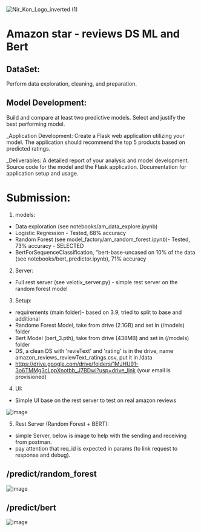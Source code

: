 
![Nir_Kon_Logo_inverted (1)](https://github.com/konnir/amazon_reviews_chat_LLM_ner/assets/119952960/3884a586-832a-4e6a-904b-dfcc17b6b027)

# Amazon star - reviews DS ML and Bert

## DataSet:
Perform data exploration, cleaning, and preparation.

## Model Development:
Build and compare at least two predictive models.
Select and justify the best performing model.

_Application Development:
Create a Flask web application utilizing your model.
The application should recommend the top 5 products based on predicted ratings.

_Deliverables:
A detailed report of your analysis and model development.
Source code for the model and the Flask application.
Documentation for application setup and usage.

# Submission:

1. models:
-  Data exploration (see notebooks/am_data_explore.ipynb)
-  Logistic Regression - Tested, 68% accuracy
-  Random Forest (see model_factory/am_random_forest.ipynb)- Tested, 73% accuracy - SELECTED
-  BertForSequenceClassification, "bert-base-uncased on 10% of the data (see notebooks/bert_predictor.ipynb), 71% accuracy

2. Server:
- Full rest server (see velotix_server.py) - simple rest server on the random forest model

3. Setup:
- requirements (main folder)- based on 3.9, tried to split to base and additional
- Randome Forest Model, take from drive (2.1GB) and set in  (/models) folder
- Bert Model (bert_3.pth), take from drive (438MB) and set in  (/models) folder
- DS, a clean DS with 'revieText' and 'rating' is in the drive, name amazon_reviews_reviewText_ratings.csv, put it in /data
- https://drive.google.com/drive/folders/1MJHU91-3o6TMMg3cLppXnotbb_J7BDwi?usp=drive_link (your email is provisioned)

4. UI:
- Simple UI base on the rest server to test on real amazon reviews

![image](https://github.com/konnir/velotix_ex/assets/119952960/2cca05b3-f8d7-4cd1-9e9b-031c06b4e240)


5. Rest Server (Random Forest + BERT):
- simple Server, below is image to help with the sending and receiving from postman.
- pay attention that req_id is expected in params (to link request to response and debug).

## /predict/random_forest

![image](https://github.com/konnir/velotix_ex/assets/119952960/bb24ec02-9251-43d3-9431-76486f127788)

## /predict/bert

![image](https://github.com/konnir/velotix_ex/assets/119952960/ea605915-709d-478d-983b-5afd7df481e7)

